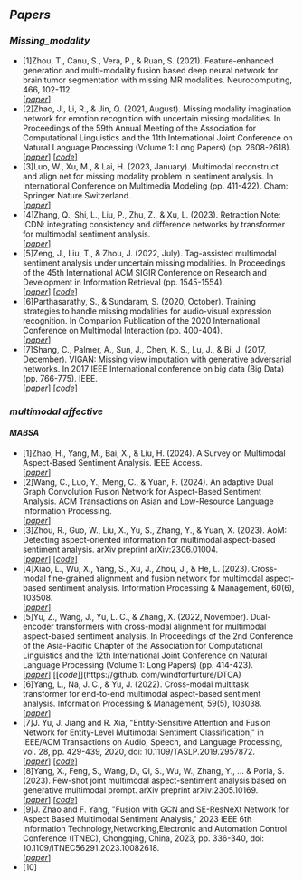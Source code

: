 
_Papers_
----------------
### _Missing_modality_ ###
* [1]Zhou, T., Canu, S., Vera, P., & Ruan, S. (2021). Feature-enhanced generation and multi-modality fusion based deep neural network for brain tumor segmentation with missing MR modalities. Neurocomputing, 466, 102-112.  
    [[_paper_]](https://www.sciencedirect.com/science/article/abs/pii/S0925231221013904)
* [2]Zhao, J., Li, R., & Jin, Q. (2021, August). Missing modality imagination network for emotion recognition with uncertain missing modalities. In Proceedings of the 59th Annual Meeting of the Association for Computational Linguistics and the 11th International Joint Conference on Natural Language Processing (Volume 1: Long Papers) (pp. 2608-2618).  
    [[_paper_]](https://aclanthology.org/2021.acl-long.203/) [[_code_]](https://github.com/AIM3-RUC/MMIN)
* [3]Luo, W., Xu, M., & Lai, H. (2023, January). Multimodal reconstruct and align net for missing modality problem in sentiment analysis. In International Conference on Multimedia Modeling (pp. 411-422). Cham: Springer Nature Switzerland.  
    [[_paper_]](https://link.springer.com/chapter/10.1007/978-3-031-27818-1_34)
* [4]Zhang, Q., Shi, L., Liu, P., Zhu, Z., & Xu, L. (2023). Retraction Note: ICDN: integrating consistency and difference networks by transformer for multimodal sentiment analysis.  
    [[_paper_]](https://link.springer.com/article/10.1007/s10489-023-04869-x)
* [5]Zeng, J., Liu, T., & Zhou, J. (2022, July). Tag-assisted multimodal sentiment analysis under uncertain missing modalities. In Proceedings of the 45th International ACM SIGIR Conference on Research and Development in Information Retrieval (pp. 1545-1554).  
    [[_paper_]](https://dl.acm.org/doi/abs/10.1145/3477495.3532064) [[_code_]](https://github.com/JaydenZeng/TATE)
* [6]Parthasarathy, S., & Sundaram, S. (2020, October). Training strategies to handle missing modalities for audio-visual expression recognition. In Companion Publication of the 2020 International Conference on Multimodal Interaction (pp. 400-404).  
    [[_paper_]](https://dl.acm.org/doi/abs/10.1145/3395035.3425202)
* [7]Shang, C., Palmer, A., Sun, J., Chen, K. S., Lu, J., & Bi, J. (2017, December). VIGAN: Missing view imputation with generative adversarial networks. In 2017 IEEE International conference on big data (Big Data) (pp. 766-775). IEEE.  
    [[_paper_]](https://ieeexplore.ieee.org/abstract/document/8257992) [[_code_]](https://github.com/chaoshangcs/VIGAN)



### _multimodal affective_ ###
#### _MABSA_ ####
* [1]Zhao, H., Yang, M., Bai, X., & Liu, H. (2024). A Survey on Multimodal Aspect-Based Sentiment Analysis. IEEE Access.   
    [[_paper_]](https://ieeexplore.ieee.org/abstract/document/10401113)
* [2]Wang, C., Luo, Y., Meng, C., & Yuan, F. (2024). An adaptive Dual Graph Convolution Fusion Network for Aspect-Based Sentiment Analysis. ACM Transactions on Asian and Low-Resource Language Information Processing.    
    [[_paper_]](https://dl.acm.org/doi/abs/10.1145/3659579)
* [3]Zhou, R., Guo, W., Liu, X., Yu, S., Zhang, Y., & Yuan, X. (2023). AoM: Detecting aspect-oriented information for multimodal aspect-based sentiment analysis. arXiv preprint arXiv:2306.01004.     
    [[_paper_]](https://arxiv.org/abs/2306.01004) [[_code_]](https://github.com/SilyRab/AoM)
* [4]Xiao, L., Wu, X., Yang, S., Xu, J., Zhou, J., & He, L. (2023). Cross-modal fine-grained alignment and fusion network for multimodal aspect-based sentiment analysis. Information Processing & Management, 60(6), 103508.    
    [[_paper_]](https://www.sciencedirect.com/science/article/abs/pii/S0306457323002455)
* [5]Yu, Z., Wang, J., Yu, L. C., & Zhang, X. (2022, November). Dual-encoder transformers with cross-modal alignment for multimodal aspect-based sentiment analysis. In Proceedings of the 2nd Conference of the Asia-Pacific Chapter of the Association for Computational Linguistics and the 12th International Joint Conference on Natural Language Processing (Volume 1: Long Papers) (pp. 414-423).    
    [[_paper_]](https://aclanthology.org/2022.aacl-main.32/) [[_code_]](https://github.
com/windforfurture/DTCA)
* [6]Yang, L., Na, J. C., & Yu, J. (2022). Cross-modal multitask transformer for end-to-end multimodal aspect-based sentiment analysis. Information Processing & Management, 59(5), 103038.    
    [[_paper_]](https://www.sciencedirect.com/science/article/abs/pii/S0306457322001479)
* [7]J. Yu, J. Jiang and R. Xia, "Entity-Sensitive Attention and Fusion Network for Entity-Level Multimodal Sentiment Classification," in IEEE/ACM Transactions on Audio, Speech, and Language Processing, vol. 28, pp. 429-439, 2020, doi: 10.1109/TASLP.2019.2957872.         
    [[_paper_]](https://ieeexplore.ieee.org/document/8926404) [[_code_]](https://github.com/jefferyYu/ESAFN)
* [8]Yang, X., Feng, S., Wang, D., Qi, S., Wu, W., Zhang, Y., ... & Poria, S. (2023). Few-shot joint multimodal aspect-sentiment analysis based on generative multimodal prompt. arXiv preprint arXiv:2305.10169.     
    [[_paper_]](https://arxiv.org/abs/2305.10169) [[_code_]](https://github.com/YangXiaocui1215/GMP.)
* [9]J. Zhao and F. Yang, "Fusion with GCN and SE-ResNeXt Network for Aspect Based Multimodal Sentiment Analysis," 2023 IEEE 6th Information Technology,Networking,Electronic and Automation Control Conference (ITNEC), Chongqing, China, 2023, pp. 336-340, doi: 10.1109/ITNEC56291.2023.10082618.    
    [[_paper_]](https://ieeexplore.ieee.org/document/10082618) 
* [10]





